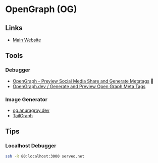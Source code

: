 # OpenGraph (OG)

<!--
1,200 x 630 pixels
-->

<!--
https://github.com/QuiiBz/ogstudio
-->

## Links

- [Main Website](https://ogp.me)

## Tools

### Debugger

- [OpenGraph - Preview Social Media Share and Generate Metatags](https://opengraph.xyz) 🌟
- [OpenGraph.dev / Generate and Preview Open Graph Meta Tags](https://opengraph.dev)

<!--
https://github.com/ThisIsSimmon/localhost-open-graph-debugger
-->

### Image Generator

- [og.anuragroy.dev](https://github.com/anurag-roy/og.anuragroy.dev)
- [TailGraph](https://tailgraph.com)

<!--
https://github.com/QuiiBz/ogstudio | https://ogstudio.app
-->

## Tips

### Localhost Debugger

```sh
ssh -R 80:localhost:3000 serveo.net
```
